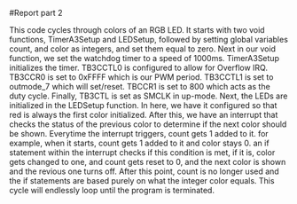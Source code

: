 #Report part 2

This code cycles through colors of an RGB LED. It starts with two void functions, TimerA3Setup and LEDSetup, followed by setting global variables count, and color as integers, and set them equal to zero. Next in our void function, we set the watchdog timer to a speed of 1000ms. TimerA3Setup initializes the timer. TB3CCTL0 is configured to allow for Overflow IRQ. TB3CCR0 is set to 0xFFFF which is our PWM period. TB3CCTL1 is set to outmode_7 which will set/reset. TBCCR1 is set to 800 which acts as the duty cycle. Finally, TB3CTL is set as SMCLK in up-mode. Next, the LEDs are initialized in the LEDSetup function. In here, we have it configured so that red is always the first color initialized. After this, we have an interrupt that checks the status of the previous color to determine if the next color should be shown. Everytime the interrupt triggers, count gets 1 added to it. for example, when it starts, count gets 1 added to it and color stays 0. an if statement within the interrupt checks if this condition is met, if it is, color gets changed to one, and count gets reset to 0, and the next color is shown and the revious one turns off. After this point, count is no longer used and the if statements are based purely on what the integer color equals. This cycle will endlessly loop until the program is terminated.

